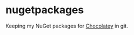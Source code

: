 nugetpackages
=============
Keeping my NuGet packages for [Chocolatey](http://chocolatey.org) in git.
